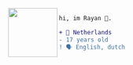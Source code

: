 <img align="left" height="100" src="https://github.com/pluhian/pluhian/blob/main/tole.gif?raw=true"/>

```diff
hi, im Rayan 🔮.

+ 📌 Netherlands
- 17 years old
! 🗣️ English, dutch
```

<img src="https://u8views.com/api/v1/github/profiles/114155787/views/day-week-month-total-count.svg" width="0" height="0">
